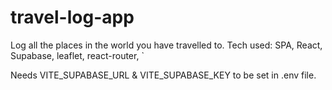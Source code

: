 # travel-log-app
Log all the places in the world you have travelled to.
Tech used: SPA, React, Supabase, leaflet, react-router, ` 

Needs VITE_SUPABASE_URL & VITE_SUPABASE_KEY to be set in .env file.
